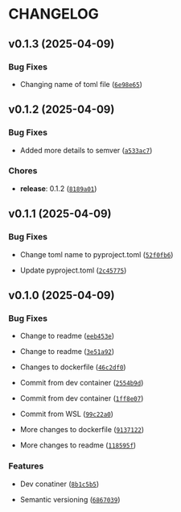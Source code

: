 # CHANGELOG


## v0.1.3 (2025-04-09)

### Bug Fixes

- Changing name of toml file
  ([`6e98e65`](https://github.com/tobiasskov/test-project/commit/6e98e65cc61257aadec31b205fb73438679bbbf2))


## v0.1.2 (2025-04-09)

### Bug Fixes

- Added more details to semver
  ([`a533ac7`](https://github.com/tobiasskov/test-project/commit/a533ac799446884c5055cb68254902f1780c8748))

### Chores

- **release**: 0.1.2
  ([`8189a01`](https://github.com/tobiasskov/test-project/commit/8189a0135b9ee78819c019ce1c7ec1d128b8cde1))


## v0.1.1 (2025-04-09)

### Bug Fixes

- Change toml name to pyproject.toml
  ([`52f0fb6`](https://github.com/tobiasskov/test-project/commit/52f0fb67971d63fd3c3e7b95ca5eb37c42bdbcd7))

- Update pyproject.toml
  ([`2c45775`](https://github.com/tobiasskov/test-project/commit/2c45775028d2bfc81bc4db08b94d074e68bf1be0))


## v0.1.0 (2025-04-09)

### Bug Fixes

- Change to readme
  ([`eeb453e`](https://github.com/tobiasskov/test-project/commit/eeb453e17c298cb88699bdfdd504bc4feab7b380))

- Change to readme
  ([`3e51a92`](https://github.com/tobiasskov/test-project/commit/3e51a92b1814bbb6911546712844baf0fb11051a))

- Changes to dockerfile
  ([`46c2df0`](https://github.com/tobiasskov/test-project/commit/46c2df0f81d1b33d67186624fd7fd203c21f3994))

- Commit from dev container
  ([`2554b9d`](https://github.com/tobiasskov/test-project/commit/2554b9d1554f8a0112caf925d77928f9cf489548))

- Commit from dev container
  ([`1ff8e07`](https://github.com/tobiasskov/test-project/commit/1ff8e07500d2d4eab3ebde4cd0a5815f7774e8cf))

- Commit from WSL
  ([`99c22a0`](https://github.com/tobiasskov/test-project/commit/99c22a07ad87bba9ebc144dabc1708f356fb369f))

- More changes to dockerfile
  ([`9137122`](https://github.com/tobiasskov/test-project/commit/91371223c6dcbd2e0112cffc6e8e5ee157ac1068))

- More changes to readme
  ([`118595f`](https://github.com/tobiasskov/test-project/commit/118595fe4e2bf7e56decbb3174b9ba0ad3c9bd76))

### Features

- Dev conatiner
  ([`8b1c5b5`](https://github.com/tobiasskov/test-project/commit/8b1c5b5e41ffa2bf9315b72e38da06d27fc81008))

- Semantic versioning
  ([`6867039`](https://github.com/tobiasskov/test-project/commit/68670390d1b0257aea09b1f74598d0049ad01827))

